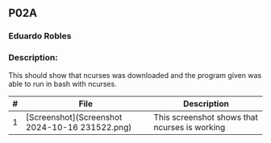 ## P02A
### Eduardo Robles
### Description:

This should show that ncurses was downloaded and the program given was able to run in bash with ncurses.

|  #  |  File  |  Description  |
| :---: | ---------------- | -------------------------------------------------- |
|  1  |  [Screenshot](Screenshot 2024-10-16 231522.png)  |  This screenshot shows that ncurses is working  |
